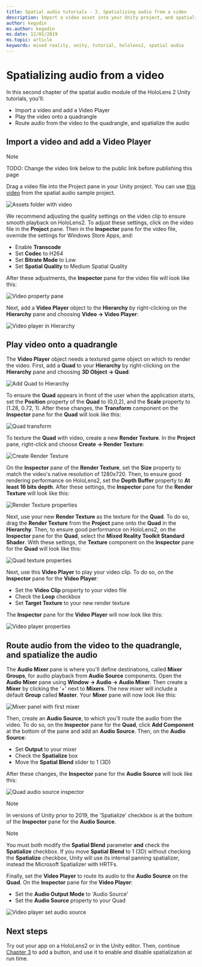 ```yaml
---
title: Spatial audio tutorials - 2. Spatializing audio from a video
description: Import a video asset into your Unity project, and spatialize the audio from the video.
author: kegodin
ms.author: kegodin
ms.date: 12/01/2019
ms.topic: article
keywords: mixed reality, unity, tutorial, hololens2, spatial audio
---
```


# Spatializing audio from a video
In this second chapter of the spatial audio module of the HoloLens 2 Unity tutorials, you'll:
* Import a video and add a Video Player
* Play the video onto a quadrangle
* Route audio from the video to the quadrangle, and spatialize the audio

## Import a video and add a Video Player

> [!NOTE]
> TODO: Change the video link below to the public link before publishing this page

Drag a video file into the Project pane in your Unity project. You can use [this video](https://microsoft.visualstudio.com/Analog/_git/mixedreality.spatialaudio.unity?path=%2FSamples%2FMicrosoftSpatializerSample%2FAssets%2FMicrosoft%20HoloLens%20-%20Spatial%20Sound-PTPvx7mDon4.mp4&version=GBdevelop) from the spatial audio sample project.

![Assets folder with video](images/spatial-audio/assets-folder-with-video.png)

We recommend adjusting the quality settings on the video clip to ensure smooth playback on HoloLens2. To adjust these settings, click on the video file in the **Project** pane. Then in the **Inspector** pane for the video file, override the settings for Windows Store Apps, and:
* Enable **Transcode**
* Set **Codec** to H264
* Set **Bitrate Mode** to Low
* Set **Spatial Quality** to Medium Spatial Quality

After these adjustments, the **Inspector** pane for the video file will look like this:

![Video property pane](images/spatial-audio/video-property-pane.png)

Next, add a **Video Player** object to the **Hierarchy** by right-clicking on the **Hierarchy** pane and choosing **Video -> Video Player**:

![Video player in Hierarchy](images/spatial-audio/video-player-in-hierarchy.png)

## Play video onto a quadrangle
The **Video Player** object needs a textured game object on which to render the video. First, add a **Quad** to your **Hierarchy** by right-clicking on the **Hierarchy** pane and choosing **3D Object -> Quad**:

![Add Quad to Hierarchy](images/spatial-audio/add-quad-to-hierarchy.png)

To ensure the **Quad** appears in front of the user when the application starts, set the **Position** property of the **Quad** to (0,0,2), and the **Scale** property to (1.28, 0.72, 1). After these changes, the **Transform** component on the **Inspector** pane for the **Quad** will look like this:

![Quad transform](images/spatial-audio/quad-transform.png)

To texture the **Quad** with video, create a new **Render Texture**. In the **Project** pane, right-click and choose **Create -> Render Texture**:

![Create Render Texture](images/spatial-audio/create-render-texture.png)

On the **Inspector** pane of the **Render Texture**, set the **Size** property to match the video's native resolution of 1280x720. Then, to ensure good rendering performance on HoloLens2, set the **Depth Buffer** property to **At least 16 bits depth**. After these settings, the **Inspector** pane for the **Render Texture** will look like this:

![Render Texture properties](images/spatial-audio/render-texture-properties.png)

Next, use your new **Render Texture** as the texture for the **Quad**. To do so, drag the **Render Texture** from the **Project** pane onto the **Quad** in the **Hierarchy**. Then, to ensure good performance on HoloLens2, on the **Inspector** pane for the **Quad**, select the **Mixed Reality Toolkit Standard Shader**. With these settings, the **Texture** component on the **Inspector** pane for the **Quad** will look like this:

![Quad texture properties](images/spatial-audio/quad-texture-properties.png)

Next, use this **Video Player** to play your video clip. To do so, on the **Inspector** pane for the **Video Player**:
* Set the **Video Clip** property to your video file
* Check the **Loop** checkbox
* Set **Target Texture** to your new render texture

The **Inspector** pane for the **Video Player** will now look like this:

![Video player properties](images/spatial-audio/video-player-properties.png)

## Route audio from the video to the quadrangle, and spatialize the audio
The **Audio Mixer** pane is where you'll define destinations, called **Mixer Groups**, for audio playback from **Audio Source** components. Open the **Audio Mixer** pane using **Window -> Audio -> Audio Mixer**. Then create a **Mixer** by clicking the '+' next to **Mixers**. The new mixer will include a default **Group** called **Master**. Your **Mixer** pane will now look like this:

![Mixer panel with first mixer](images/spatial-audio/mixer-panel-with-first-mixer.png)

Then, create an **Audio Source**, to which you'll route the audio from the video. To do so, on the **Inspector** pane for the **Quad**, click **Add Component** at the bottom of the pane and add an **Audio Source**. Then, on the **Audio Source**:
* Set **Output** to your mixer
* Check the **Spatialize** box
* Move the **Spatial Blend** slider to 1 (3D)

After these changes, the **Inspector** pane for the **Audio Source** will look like this:

![Quad audio source inspector](images/spatial-audio/quad-audio-source-inspector.png)

> [!NOTE]
> In versions of Unity prior to 2019, the 'Spatialize' checkbox is at the bottom of the **Inspector** pane for the **Audio Source**.

> [!NOTE]
> You must both modify the **Spatial Blend** parameter **and** check the **Spatialize** checkbox. If you move **Spatial Blend** to 1 (3D) without checking the **Spatialize** checkbox, Unity will use its internal panning spatializer, instead the Microsoft Spatializer with HRTFs.

Finally, set the **Video Player** to route its audio to the **Audio Source** on the **Quad**. On the **Inspector** pane for the **Video Player**:
* Set the **Audio Output Mode** to 'Audio Source'
* Set the **Audio Source** property to your Quad

![Video player set audio source](images/spatial-audio/video-player-set-audio-source.png)

## Next steps
Try out your app on a HoloLens2 or in the Unity editor. Then, continue [Chapter 3](unity-spatial-audio-ch3.md) to add a button, and use it to enable and disable spatialization at run time.

